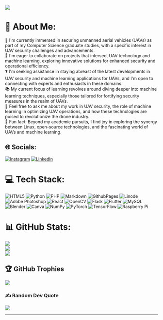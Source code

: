 
[![](https://visitcount.itsvg.in/api?id=aditya2922&icon=0&color=0)](https://visitcount.itsvg.in)

# 💫 About Me:
🚀 I'm currently immersed in securing unmanned aerial vehicles (UAVs) as part of my Computer Science graduate studies, with a specific interest in UAV security challenges and advancements.<br>🤝 I'm eager to collaborate on projects that intersect UAV technology and machine learning, exploring innovative solutions for enhanced security and operational efficiency.<br>❓ I'm seeking assistance in staying abreast of the latest developments in UAV security and machine learning applications for UAVs, and I'm open to connecting with experts and enthusiasts in these domains.<br>📚 My current focus of learning revolves around diving deeper into machine learning techniques, especially those tailored for fortifying security measures in the realm of UAVs.<br>💬 Feel free to ask me about my work in UAV security, the role of machine learning in optimizing UAV operations, and how these technologies are poised to revolutionize the drone industry.<br>🌟 Fun fact: Beyond my academic pursuits, I find joy in exploring the synergy between Linux, open-source technologies, and the fascinating world of UAVs and machine learning.


## 🌐 Socials:
[![Instagram](https://img.shields.io/badge/Instagram-%23E4405F.svg?logo=Instagram&logoColor=white)](https://instagram.com/aditya.srivastav_) [![LinkedIn](https://img.shields.io/badge/LinkedIn-%230077B5.svg?logo=linkedin&logoColor=white)](https://linkedin.com/in/aditya-srivastav2922) 

# 💻 Tech Stack:
![HTML5](https://img.shields.io/badge/html5-%23E34F26.svg?style=for-the-badge&logo=html5&logoColor=white) ![Python](https://img.shields.io/badge/python-3670A0?style=for-the-badge&logo=python&logoColor=ffdd54) ![PHP](https://img.shields.io/badge/php-%23777BB4.svg?style=for-the-badge&logo=php&logoColor=white) ![Markdown](https://img.shields.io/badge/markdown-%23000000.svg?style=for-the-badge&logo=markdown&logoColor=white) ![GithubPages](https://img.shields.io/badge/github%20pages-121013?style=for-the-badge&logo=github&logoColor=white) ![Linode](https://img.shields.io/badge/linode-00A95C?style=for-the-badge&logo=linode&logoColor=white) ![Adobe Photoshop](https://img.shields.io/badge/adobe%20photoshop-%2331A8FF.svg?style=for-the-badge&logo=adobe%20photoshop&logoColor=white) ![React](https://img.shields.io/badge/react-%2320232a.svg?style=for-the-badge&logo=react&logoColor=%2361DAFB) ![OpenCV](https://img.shields.io/badge/opencv-%23white.svg?style=for-the-badge&logo=opencv&logoColor=white) ![Flask](https://img.shields.io/badge/flask-%23000.svg?style=for-the-badge&logo=flask&logoColor=white) ![Flutter](https://img.shields.io/badge/Flutter-%2302569B.svg?style=for-the-badge&logo=Flutter&logoColor=white) ![MySQL](https://img.shields.io/badge/mysql-%2300000f.svg?style=for-the-badge&logo=mysql&logoColor=white) ![Blender](https://img.shields.io/badge/blender-%23F5792A.svg?style=for-the-badge&logo=blender&logoColor=white) ![Canva](https://img.shields.io/badge/Canva-%2300C4CC.svg?style=for-the-badge&logo=Canva&logoColor=white) ![NumPy](https://img.shields.io/badge/numpy-%23013243.svg?style=for-the-badge&logo=numpy&logoColor=white) ![PyTorch](https://img.shields.io/badge/PyTorch-%23EE4C2C.svg?style=for-the-badge&logo=PyTorch&logoColor=white) ![TensorFlow](https://img.shields.io/badge/TensorFlow-%23FF6F00.svg?style=for-the-badge&logo=TensorFlow&logoColor=white) ![Raspberry Pi](https://img.shields.io/badge/-RaspberryPi-C51A4A?style=for-the-badge&logo=Raspberry-Pi)
# 📊 GitHub Stats:
![](https://github-readme-stats.vercel.app/api?username=aditya2922&theme=dark&hide_border=true&include_all_commits=true&count_private=true)<br/>
![](https://github-readme-streak-stats.herokuapp.com/?user=aditya2922&theme=dark&hide_border=true)<br/>
![](https://github-readme-stats.vercel.app/api/top-langs/?username=aditya2922&theme=dark&hide_border=true&include_all_commits=true&count_private=true&layout=compact)

## 🏆 GitHub Trophies
![](https://github-profile-trophy.vercel.app/?username=aditya2922&theme=dark&no-frame=false&no-bg=false&margin-w=4)

### ✍️ Random Dev Quote
![](https://quotes-github-readme.vercel.app/api?type=horizontal&theme=dark)

---
<!-- Proudly created with GPRM ( https://gprm.itsvg.in ) -->

